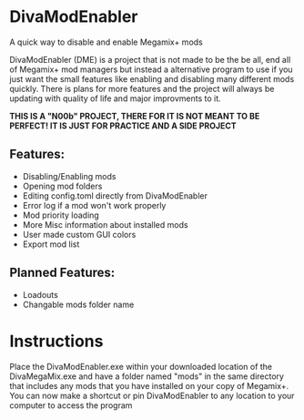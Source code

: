 # DivaModEnabler
A quick way to disable and enable Megamix+ mods

DivaModEnabler (DME) is a project that is not made to be the be all, end all of Megamix+ mod managers but instead a alternative program to use if you just want the small features 
like enabling and disabling many different mods quickly. There is plans for more features and the project will always be updating with quality of life and major improvments to it. 

**THIS IS A "N00b" PROJECT, THERE FOR IT IS NOT MEANT TO BE PERFECT! IT IS JUST FOR PRACTICE AND A SIDE PROJECT**


## Features:

- Disabling/Enabling mods
- Opening mod folders
- Editing config.toml directly from DivaModEnabler
- Error log if a mod won't work properly
- Mod priority loading
- More Misc information about installed mods
- User made custom GUI colors
- Export mod list 


## Planned Features:

- Loadouts
- Changable mods folder name


# Instructions

Place the DivaModEnabler.exe within your downloaded location of the DivaMegaMix.exe and have a folder named "mods" in the same directory that includes any mods that you have installed on your copy of Megamix+. You can now make a shortcut or pin DivaModEnabler to any location to your computer to access the program





